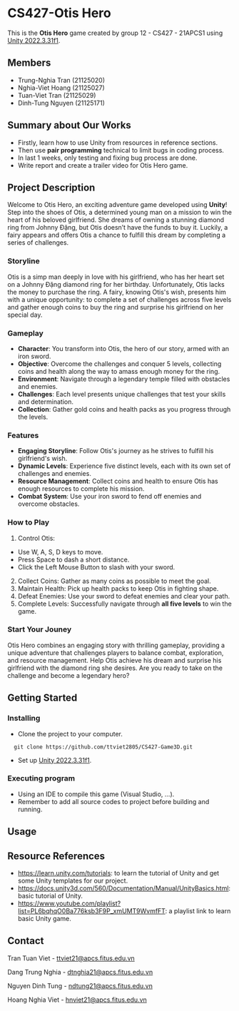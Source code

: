 # CS427-Otis Hero
This is the **Otis Hero** game created by group 12 - CS427 - 21APCS1 using [Unity 2022.3.31f1](https://unity.com/download).

## Members
- Trung-Nghia Tran (21125020)
- Nghia-Viet Hoang (21125027)
- Tuan-Viet Tran (21125029)
- Dinh-Tung Nguyen (21125171)

## Summary about Our Works
* Firstly, learn how to use Unity from resources in reference sections.
* Then use **pair programming** technical to limit bugs in coding process.
* In last 1 weeks, only testing and fixing bug process are done.
* Write report and create a trailer video for Otis Hero game.

## Project Description
Welcome to Otis Hero, an exciting adventure game developed using **Unity**! Step into the shoes of Otis, a determined young man on a mission to win the heart of his beloved girlfriend. She dreams of owning a stunning diamond ring from Johnny Đặng, but Otis doesn’t have the funds to buy it. Luckily, a fairy appears and offers Otis a chance to fulfill this dream by completing a series of challenges.

### Storyline
Otis is a simp man deeply in love with his girlfriend, who has her heart set on a Johnny Đặng diamond ring for her birthday. Unfortunately, Otis lacks the money to purchase the ring. A fairy, knowing Otis's wish, presents him with a unique opportunity: to complete a set of challenges across five levels and gather enough coins to buy the ring and surprise his girlfriend on her special day.

### Gameplay
* **Character**: You transform into Otis, the hero of our story, armed with an iron sword.
* **Objective**: Overcome the challenges and conquer 5 levels, collecting coins and health along the way to amass enough money for the ring.
* **Environment**: Navigate through a legendary temple filled with obstacles and enemies.
* **Challenges**: Each level presents unique challenges that test your skills and determination.
* **Collection**: Gather gold coins and health packs as you progress through the levels.

### Features
* **Engaging Storyline**: Follow Otis's journey as he strives to fulfill his girlfriend's wish.
* **Dynamic Levels**: Experience five distinct levels, each with its own set of challenges and enemies.
* **Resource Management**: Collect coins and health to ensure Otis has enough resources to complete his mission.
* **Combat System**: Use your iron sword to fend off enemies and overcome obstacles.

### How to Play
1. Control Otis:
* Use W, A, S, D keys to move.
* Press Space to dash a short distance.
* Click the Left Mouse Button to slash with your sword.
2. Collect Coins: Gather as many coins as possible to meet the goal.
3. Maintain Health: Pick up health packs to keep Otis in fighting shape.
4. Defeat Enemies: Use your sword to defeat enemies and clear your path.
5. Complete Levels: Successfully navigate through **all five levels** to win the game.

### Start Your Jouney
Otis Hero combines an engaging story with thrilling gameplay, providing a unique adventure that challenges players to balance combat, exploration, and resource management. Help Otis achieve his dream and surprise his girlfriend with the diamond ring she desires. Are you ready to take on the challenge and become a legendary hero?

## Getting Started
### Installing
* Clone the project to your computer. 
```
  git clone https://github.com/ttviet2805/CS427-Game3D.git
```
* Set up [Unity 2022.3.31f1](https://unity.com/download).

### Executing program
* Using an IDE to compile this game (Visual Studio, ...).
* Remember to add all source codes to project before building and running.

## Usage

## Resource References
* https://learn.unity.com/tutorials: to learn the tutorial of Unity and get some Unity templates for our project.
* https://docs.unity3d.com/560/Documentation/Manual/UnityBasics.html: basic tutorial of Unity.
* https://www.youtube.com/playlist?list=PL6bqhqO0Ba776ksb3F9P_xmUMT9WvmfFT: a playlist link to learn basic Unity game.

## Contact
Tran Tuan Viet - ttviet21@apcs.fitus.edu.vn

Dang Trung Nghia - dtnghia21@apcs.fitus.edu.vn

Nguyen Dinh Tung - ndtung21@apcs.fitus.edu.vn

Hoang Nghia Viet - hnviet21@apcs.fitus.edu.vn

